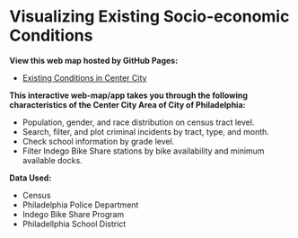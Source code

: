 # Visualizing Existing Socio-economic Conditions
**View this web map hosted by GitHub Pages:**
- [Existing Conditions in Center City](https://aaronxsu.github.io/Visualizing-Existing-Socio-economic-Conditions/)

**This interactive web-map/app takes you through the following characteristics of the Center City Area of City of Philadelphia:**
- Population, gender, and race distribution on census tract level.
- Search, filter, and plot criminal incidents by tract, type, and month.
- Check school information by grade level.
- Filter Indego Bike Share stations by bike availability and minimum available docks.

**Data Used:**
- Census
- Philadelphia Police Department
- Indego Bike Share Program
- Philadellphia School District
